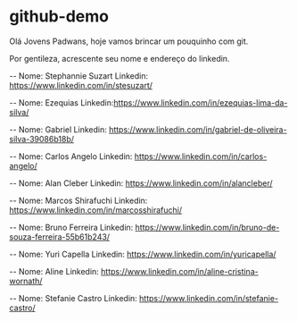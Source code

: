 # github-demo

Olá Jovens Padwans, hoje vamos brincar um pouquinho com git.

Por gentileza, acrescente seu nome e endereço do linkedin.

--
Nome: Stephannie Suzart
Linkedin: https://www.linkedin.com/in/stesuzart/

--
Nome: Ezequias
Linkedin:https://www.linkedin.com/in/ezequias-lima-da-silva/

--
Nome: Gabriel
Linkedin: https://www.linkedin.com/in/gabriel-de-oliveira-silva-39086b18b/

--
Nome: Carlos Angelo
Linkedin: https://www.linkedin.com/in/carlos-angelo/

--
Nome: Alan Cleber
Linkedin: https://www.linkedin.com/in/alancleber/

--
Nome: Marcos Shirafuchi
Linkedin: https://www.linkedin.com/in/marcosshirafuchi/

--
Nome: Bruno Ferreira
Linkedin: https://www.linkedin.com/in/bruno-de-souza-ferreira-55b61b243/

--
Nome: Yuri Capella
Linkedin: https://www.linkedin.com/in/yuricapella/

--
Nome: Aline
Linkedin: https://www.linkedin.com/in/aline-cristina-wornath/

--
Nome: Stefanie Castro
Linkedin: https://www.linkedin.com/in/stefanie-castro/
